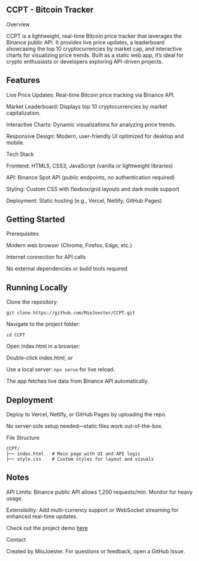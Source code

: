 
## CCPT - Bitcoin Tracker

Overview

CCPT is a lightweight, real-time Bitcoin price tracker that leverages the Binance public API. It provides live price updates, a leaderboard showcasing the top 10 cryptocurrencies by market cap, and interactive charts for visualizing price trends. Built as a static web app, it’s ideal for crypto enthusiasts or developers exploring API-driven projects.


## Features





Live Price Updates: Real-time Bitcoin price tracking via Binance API.



Market Leaderboard: Displays top 10 cryptocurrencies by market capitalization.



Interactive Charts: Dynamic visualizations for analyzing price trends.



Responsive Design: Modern, user-friendly UI optimized for desktop and mobile.

Tech Stack





Frontend: HTML5, CSS3, JavaScript (vanilla or lightweight libraries)



API: Binance Spot API (public endpoints, no authentication required)



Styling: Custom CSS with flexbox/grid layouts and dark mode support



Deployment: Static hosting (e.g., Vercel, Netlify, GitHub Pages)

 
## Getting Started

Prerequisites





Modern web browser (Chrome, Firefox, Edge, etc.)



Internet connection for API calls



No external dependencies or build tools required

## Running Locally





Clone the repository:

```
git clone https://github.com/MioJoester/CCPT.git
```


Navigate to the project folder:

```
cd CCPT
```


Open index.html in a browser:





Double-click index.html, or



Use a local server: ```npx serve``` for live reload.



The app fetches live data from Binance API automatically.

## Deployment





Deploy to Vercel, Netlify, or GitHub Pages by uploading the repo.



No server-side setup needed—static files work out-of-the-box.

File Structure


```
CCPT/
├── index.html   # Main page with UI and API logic
├── style.css    # Custom styles for layout and visuals

```
## Notes





API Limits: Binance public API allows 1,200 requests/min. Monitor for heavy usage.



Extensibility: Add multi-currency support or WebSocket streaming for enhanced real-time updates.



Check out the project demo [here](http://miojoester.github.io/CCPT/)



Contact

Created by MioJoester. For questions or feedback, open a GitHub Issue.
